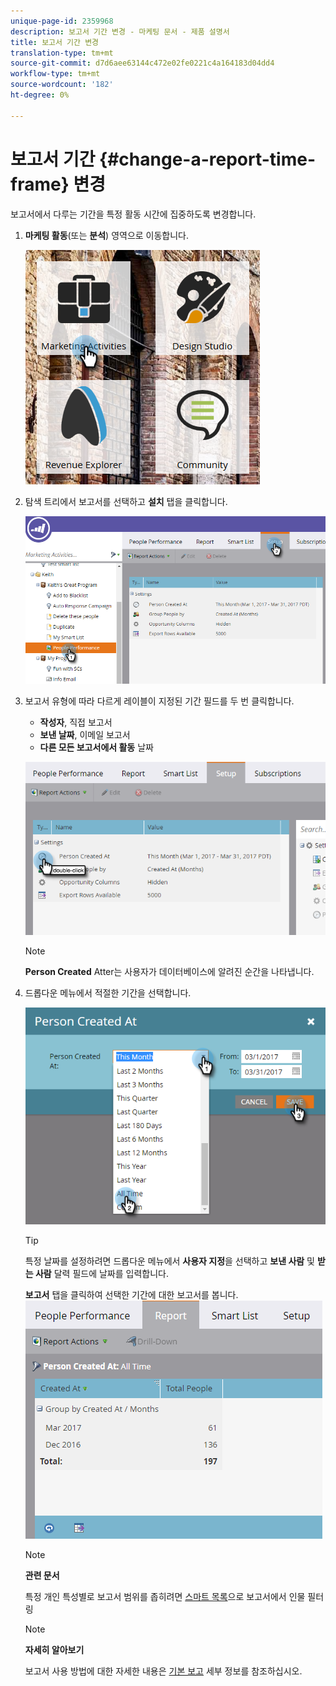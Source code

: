 ```yaml
---
unique-page-id: 2359968
description: 보고서 기간 변경 - 마케팅 문서 - 제품 설명서
title: 보고서 기간 변경
translation-type: tm+mt
source-git-commit: d7d6aee63144c472e02fe0221c4a164183d04dd4
workflow-type: tm+mt
source-wordcount: '182'
ht-degree: 0%

---
```



# 보고서 기간 {#change-a-report-time-frame} 변경

보고서에서 다루는 기간을 특정 활동 시간에 집중하도록 변경합니다.

1. **마케팅 활동**(또는 **분석**) 영역으로 이동합니다.

   ![](assets/image2017-3-27-9-3a15-3a9.png)

1. 탐색 트리에서 보고서를 선택하고 **설치** 탭을 클릭합니다.

   ![](assets/image2017-3-27-9-3a57-3a56.png)

1. 보고서 유형에 따라 다르게 레이블이 지정된 기간 필드를 두 번 클릭합니다.

   * **작성자**, 직접 보고서
   * **보낸 날짜**, 이메일 보고서
   * **다른 모든 보고서에서 활동** 날짜

   ![](assets/image2017-3-27-9-3a58-3a23.png)

   >[!NOTE]
   >
   >**Person Created** Atter는 사용자가 데이터베이스에 알려진 순간을 나타냅니다.

1. 드롭다운 메뉴에서 적절한 기간을 선택합니다.

   ![](assets/image2017-3-27-9-3a58-3a40.png)

   >[!TIP]
   >
   >특정 날짜를 설정하려면 드롭다운 메뉴에서 **사용자 지정**&#x200B;을 선택하고 **보낸 사람** 및 **받는 사람** 달력 필드에 날짜를 입력합니다.

   **보고서** 탭을 클릭하여 선택한 기간에 대한 보고서를 봅니다.\
   ![](assets/image2017-3-27-9-3a59-3a1.png)

   >[!NOTE]
   >
   >**관련 문서**
   >
   >
   >특정 개인 특성별로 보고서 범위를 좁히려면 [스마트 목록](filter-people-in-a-report-with-a-smart-list.md)으로 보고서에서 인물 필터링

   >[!NOTE]
   >
   >**자세히 알아보기**
   >
   >
   >보고서 사용 방법에 대한 자세한 내용은 [기본 보고](http://docs.marketo.com/display/docs/basic+reporting) 세부 정보를 참조하십시오.

